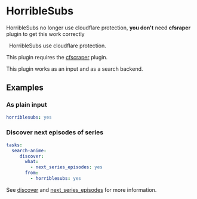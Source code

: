 # HorribleSubs

<div class="alert alert-warning" role=alert>

HorribleSubs no longer use cloudflare protection, **you don't** need **cfsraper** plugin to get this work correctly 
</div>
<div class="alert alert-info" role="alert">
  <span class="glyphicon glyphicon glyphicon-download-alt"></span>
  &nbsp;
HorribleSubs use cloudflare protection.

This plugin requires the [cfscraper](/Plugins/cfscraper) plugin.
</div>

This plugin works as an input and as a search backend.

## Examples

### As plain input

```yaml
horriblesubs: yes
```

### Discover next episodes of series

```yaml
tasks:
  search-anime:
     discover:
       what:
         - next_series_episodes: yes
       from:
         - horriblesubs: yes
```

See [discover](/Plugins/discover) and [next_series_episodes](/Plugins/next_series_episodes) for more information.